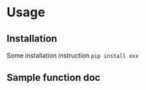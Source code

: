 # Usage
## Installation

Some installation instruction `pip install xxx`


## Sample function doc

<!-- ```{eval-rst}
.. autofunction:: atminer.load()
``` -->